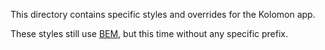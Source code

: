 This directory contains specific styles and overrides for the Kolomon app.

These styles still use [BEM](http://getbem.com/introduction/), but this time without any specific prefix.
